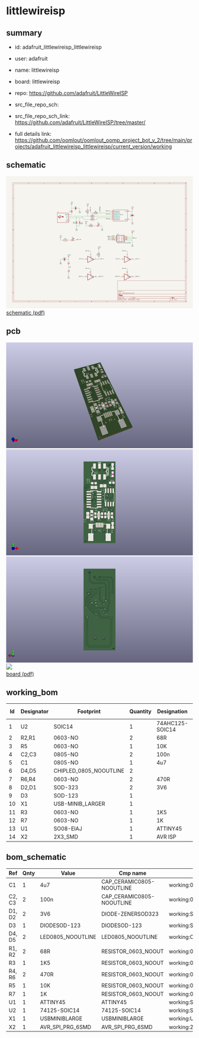 # littlewireisp
 
## summary 
* id: adafruit_littlewireisp_littlewireisp
* user: adafruit
* name: littlewireisp
* board: littlewireisp
* repo: https://github.com/adafruit/LittleWireISP



* src_file_repo_sch: 
* src_file_repo_sch_link: https://github.com/adafruit/LittleWireISP/tree/master/
* full details link: https://github.com/oomlout/oomlout_oomp_project_bot_v_2/tree/main/projects/adafruit_littlewireisp_littlewireisp/current_version/working  

## schematic  
![](working_schematic_600.png)  
[schematic (pdf)](working_schematic.pdf)  

## pcb  
![](working_3d_600.png) 
![](working_3d_front_600.png)  
![](working_3d_back_600.png)  
![](working_600.png)  
[board (pdf)](working.pdf)  

## working_bom
| Id | Designator | Footprint | Quantity | Designation | Supplier and ref |  | None | 
| --- | --- | --- | --- | --- | --- | --- | --- | 
| 1 | U2 | SOIC14 | 1 | 74AHC125-SOIC14 |  |  | [''] | 
| 2 | R2,R1 | 0603-NO | 2 | 68R |  |  | [''] | 
| 3 | R5 | 0603-NO | 1 | 10K |  |  | [''] | 
| 4 | C2,C3 | 0805-NO | 2 | 100n |  |  | [''] | 
| 5 | C1 | 0805-NO | 1 | 4u7 |  |  | [''] | 
| 6 | D4,D5 | CHIPLED_0805_NOOUTLINE | 2 |  |  |  | [''] | 
| 7 | R6,R4 | 0603-NO | 2 | 470R |  |  | [''] | 
| 8 | D2,D1 | SOD-323 | 2 | 3V6 |  |  | [''] | 
| 9 | D3 | SOD-123 | 1 |  |  |  | [''] | 
| 10 | X1 | USB-MINIB_LARGER | 1 |  |  |  | [''] | 
| 11 | R3 | 0603-NO | 1 | 1K5 |  |  | [''] | 
| 12 | R7 | 0603-NO | 1 | 1K |  |  | [''] | 
| 13 | U1 | SO08-EIAJ | 1 | ATTINY45 |  |  | [''] | 
| 14 | X2 | 2X3_SMD | 1 | AVR ISP |  |  | [''] | 


## bom_schematic
| Ref | Qnty | Value | Cmp name | Footprint | Description | Vendor | DNP | 
| --- | --- | --- | --- | --- | --- | --- | --- | 
| C1 | 1 | 4u7 | CAP_CERAMIC0805-NOOUTLINE | working:0805-NO |  |  |  | 
| C2, C3 | 2 | 100n | CAP_CERAMIC0805-NOOUTLINE | working:0805-NO |  |  |  | 
| D1, D2 | 2 | 3V6 | DIODE-ZENERSOD323 | working:SOD-323 |  |  |  | 
| D3 | 1 | DIODESOD-123 | DIODESOD-123 | working:SOD-123 |  |  |  | 
| D4, D5 | 2 | LED0805_NOOUTLINE | LED0805_NOOUTLINE | working:CHIPLED_0805_NOOUTLINE |  |  |  | 
| R1, R2 | 2 | 68R | RESISTOR_0603_NOOUT | working:0603-NO |  |  |  | 
| R3 | 1 | 1K5 | RESISTOR_0603_NOOUT | working:0603-NO |  |  |  | 
| R4, R6 | 2 | 470R | RESISTOR_0603_NOOUT | working:0603-NO |  |  |  | 
| R5 | 1 | 10K | RESISTOR_0603_NOOUT | working:0603-NO |  |  |  | 
| R7 | 1 | 1K | RESISTOR_0603_NOOUT | working:0603-NO |  |  |  | 
| U1 | 1 | ATTINY45 | ATTINY45 | working:SO08-EIAJ |  |  |  | 
| U2 | 1 | 74125-SOIC14 | 74125-SOIC14 | working:SOIC14 |  |  |  | 
| X1 | 1 | USBMINIBLARGE | USBMINIBLARGE | working:USB-MINIB_LARGER |  |  |  | 
| X2 | 1 | AVR_SPI_PRG_6SMD | AVR_SPI_PRG_6SMD | working:2X3_SMD |  |  |  | 



